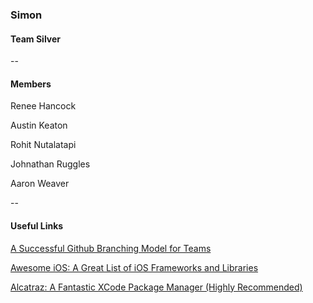 ### Simon

#### Team Silver
--
#### Members 
Renee Hancock

Austin Keaton

Rohit Nutalatapi

Johnathan Ruggles

Aaron Weaver

--
#### Useful Links
[A Successful Github Branching Model for Teams](http://nvie.com/posts/a-successful-git-branching-model/)

[Awesome iOS: A Great List of iOS Frameworks and Libraries](https://github.com/vsouza/awesome-ios)

[Alcatraz: A Fantastic XCode Package Manager (Highly Recommended)](http://alcatraz.io/)
